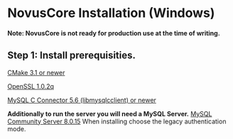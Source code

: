 # NovusCore Installation (Windows)

#### Note: NovusCore is not ready for production use at the time of writing.

## Step 1: Install prerequisities.

[CMake 3.1 or newer](https://cmake.org/download/)

[OpenSSL 1.0.2q](http://slproweb.com/products/Win32OpenSSL.html)

[MySQL C Connector 5.6 (libmysqlcclient) or newer](https://dev.mysql.com/downloads/connector/c/)

**Additionally to run the server you will need a MySQL Server.**
[MySQL Community Server 8.0.15](https://dev.mysql.com/downloads/mysql/)
When installing choose the legacy authentication mode.
